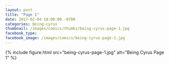```yaml
---
layout: post
title: "Page 1"
date: 2017-02-04 18:00:00 -0700
categories: being-cyrus
thumbnail: /images/comics/thumbs/being-cyrus-page-1.jpg
facebook_type:
facebook_image: /images/comics/being-cyrus-page-1.jpg
---
```


{% include figure.html src="being-cyrus-page-1.jpg" alt="Being Cyrus Page 1" %}

